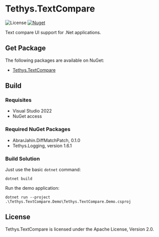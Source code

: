 <!-- 
SPDX-FileCopyrightText: (c) 2020-2024 T. Graf
SPDX-License-Identifier: Apache-2.0
-->

# Tethys.TextCompare

![License](https://img.shields.io/badge/license-Apache--2.0-blue.svg)
[![Nuget](https://img.shields.io/badge/nuget-1.0.0-brightgreen.svg)](https://www.nuget.org/packages/Tethys.TextCompare)

Text compare UI support for .Net applications.

## Get Package

The following packages are available on NuGet:

* [Tethys.TextCompare](https://www.nuget.org/packages/Tethys.TextCompare)

## Build

### Requisites

* Visual Studio 2022
* NuGet access

### Required NuGet Packages

* AbrarJahin.DiffMatchPatch, 0.1.0
* Tethys.Logging, version 1.6.1

### Build Solution

Just use the basic `dotnet` command:

```shell
dotnet build
```

Run the demo application:

```shell
dotnet run --project .\Tethys.TextCompare.Demo\Tethys.TextCompare.Demo.csproj
```

## License

Tethys.TextCompare is licensed under the Apache License, Version 2.0.
